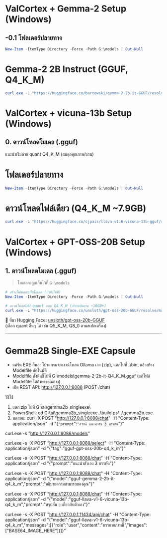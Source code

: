 # ValCortex + Gemma-2 Setup (Windows)

## -0.1 โฟลเดอร์ปลายทาง
```powershell
New-Item -ItemType Directory -Force -Path G:\models | Out-Null
```

# Gemma-2 2B Instruct (GGUF, Q4_K_M)
```powershell
curl.exe -L "https://huggingface.co/bartowski/gemma-2-2b-it-GGUF/resolve/main/gemma-2-2b-it-Q4_K_M.gguf?download=true" -o "G:\models\gemma-2-2b-it-Q4_K_M.gguf"
```


# ValCortex + vicuna-13b Setup (Windows)

## 0. ดาวน์โหลดโมเดล (.gguf)

แนะนำเริ่มด้วย quant Q4_K_M (สมดุลคุณภาพ/แรม)

# โฟลเดอร์ปลายทาง
```powershell
New-Item -ItemType Directory -Force -Path G:\models | Out-Null
```

# ดาวน์โหลดไฟล์เดียว (Q4_K_M ~7.9GB)
```powershell
curl.exe -L "https://huggingface.co/cjpais/llava-v1.6-vicuna-13b-gguf/resolve/main/llava-v1.6-vicuna-13b.Q4_K_M.gguf?download=true" -o "G:\models\llava-v1.6-vicuna-13b.Q4_K_M.gguf"
```


# ValCortex + GPT-OSS-20B Setup (Windows)

## 1. ดาวน์โหลดโมเดล (.gguf)

> โมเดลจะถูกเก็บไว้ที่ `G:\models`

```powershell
# สร้างโฟลเดอร์เก็บโมเดล (ถ้ายังไม่มี)
New-Item -ItemType Directory -Force -Path G:\models | Out-Null
```

```powershell
# ดาวน์โหลดไฟล์ quant แบบ Q4_K_M (ประหยัดแรม ~16GB+)
curl.exe -L "https://huggingface.co/unsloth/gpt-oss-20b-GGUF/resolve/main/gpt-oss-20b-Q4_K_M.gguf?download=true" -o "G:\models\gpt-oss-20b-Q4_K_M.gguf"
```

📌 ที่มา Hugging Face: [unsloth/gpt-oss-20b-GGUF](https://huggingface.co/unsloth/gpt-oss-20b-GGUF)  
(เลือก quant อื่นๆ ได้ เช่น Q5_K_M, Q8_0 ตามสเปกเครื่อง)

---




Gemma2B Single-EXE Capsule
==========================
- แค่รัน EXE ก็พอ: โปรแกรมจะดาวน์โหลด Ollama เอง (zip), แตกไปที่ .\bin\, แล้วสร้าง Modelfile อัตโนมัติ
- Modelfile ตั้งต้นชี้ไปที่ G:\models\gemma-2-2b-it-Q4_K_M.gguf (แก้ไฟล์ Modelfile ได้ถ้าพาธคุณต่าง)
- เปิด REST API: http://127.0.0.1:8088  (POST /chat)

วิธีใช้
1) แตก zip ไปที่ G:\ai\gemma2b_singleexe\
2) PowerShell:
   cd G:\ai\gemma2b_singleexe
   .\build.ps1
   .\gemma2b.exe
3) ทดสอบ:
   curl -X POST "http://127.0.0.1:8088/chat" -H "Content-Type: application/json" -d "{`"prompt`":`"สวัสดี แนะนำตัว 3 บรรทัด`"}"



curl.exe -s "http://127.0.0.1:8088/models"

curl.exe -s -X POST "http://127.0.0.1:8088/select" -H "Content-Type: application/json" -d "{\"tag\":\"gguf-gpt-oss-20b-q4_k_m\"}"

curl.exe -s -X POST "http://127.0.0.1:8088/chat" -H "Content-Type: application/json" -d "{\"prompt\":\"แนะนำตัวเอง 3 บรรทัด\"}"

curl.exe -s -X POST "http://127.0.0.1:8088/chat" -H "Content-Type: application/json" -d "{\"model\":\"gguf-gemma-2-2b-it-q4_k_m\",\"prompt\":\"อธิบายความสามารถของคุณ\"}"

curl.exe -s -X POST "http://127.0.0.1:8088/chat" -H "Content-Type: application/json" -d "{\"model\":\"gguf-llava-v1-6-vicuna-13b-q4_k_m\",\"prompt\":\"สรุปสั้น ๆ เกี่ยวกับตัวเอง\"}"

curl.exe -s -X POST "http://127.0.0.1:11434/api/chat" -H "Content-Type: application/json" -d "{\"model\":\"gguf-llava-v1-6-vicuna-13b-q4_k_m\",\"messages\":[{\"role\":\"user\",\"content\":\"บรรยายภาพนี้\",\"images\":[\"BASE64_IMAGE_HERE\"]}]}"
